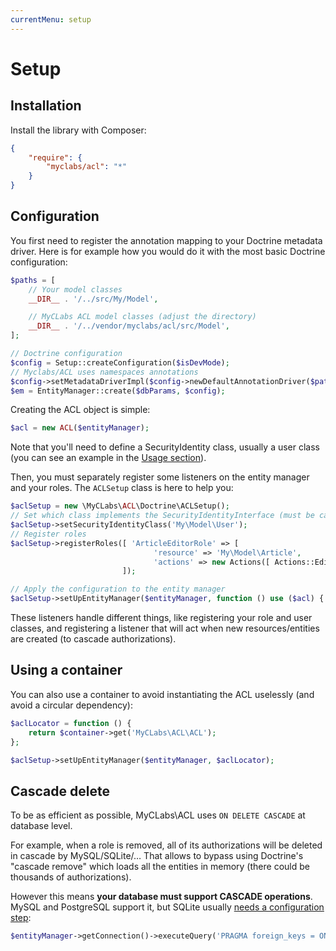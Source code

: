 ```yaml
---
currentMenu: setup
---
```


# Setup

## Installation

Install the library with Composer:

```json
{
    "require": {
        "myclabs/acl": "*"
    }
}
```

## Configuration

You first need to register the annotation mapping to your Doctrine metadata driver.
Here is for example how you would do it with the most basic Doctrine configuration:

```php
$paths = [
    // Your model classes
    __DIR__ . '/../src/My/Model',

    // MyCLabs ACL model classes (adjust the directory)
    __DIR__ . '/../vendor/myclabs/acl/src/Model',
];

// Doctrine configuration
$config = Setup::createConfiguration($isDevMode);
// Myclabs/ACL uses namespaces annotations
$config->setMetadataDriverImpl($config->newDefaultAnnotationDriver($paths, false));
$em = EntityManager::create($dbParams, $config);
```

Creating the ACL object is simple:

```php
$acl = new ACL($entityManager);
```

Note that you'll need to define a SecurityIdentity class, usually a user class
(you can see an example in the [Usage section](usage.md)).

Then, you must separately register some listeners on the entity manager and your roles.
The `ACLSetup` class is here to help you:

```php
$aclSetup = new \MyCLabs\ACL\Doctrine\ACLSetup();
// Set which class implements the SecurityIdentityInterface (must be called once)
$aclSetup->setSecurityIdentityClass('My\Model\User');
// Register roles
$aclSetup->registerRoles([ 'ArticleEditorRole' => [
                                'resource' => 'My\Model\Article',
                                'actions' => new Actions([ Actions::Edit ]) ]
                         ]);

// Apply the configuration to the entity manager
$aclSetup->setUpEntityManager($entityManager, function () use ($acl) { return $acl; });
```

These listeners handle different things, like registering your role and user classes, and registering
a listener that will act when new resources/entities are created (to cascade authorizations).

## Using a container

You can also use a container to avoid instantiating the ACL uselessly (and avoid a circular dependency):

```php
$aclLocator = function () {
    return $container->get('MyCLabs\ACL\ACL');
};

$aclSetup->setUpEntityManager($entityManager, $aclLocator);
```

## Cascade delete

To be as efficient as possible, MyCLabs\ACL uses `ON DELETE CASCADE` at database level.

For example, when a role is removed, all of its authorizations will be deleted in cascade by MySQL/SQLite/…
That allows to bypass using Doctrine's "cascade remove" which loads all the entities in memory (there could
be thousands of authorizations).

However this means **your database must support CASCADE operations**. MySQL and PostgreSQL support it,
but SQLite usually [needs a configuration step](http://www.sqlite.org/foreignkeys.html#fk_enable):

```php
$entityManager->getConnection()->executeQuery('PRAGMA foreign_keys = ON');
```
